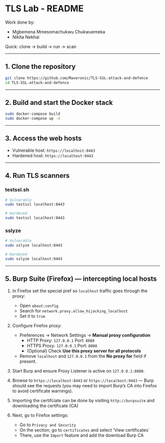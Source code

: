 # TLS Lab - README
Work done by:
- Mgbemena Mmesomachukwu Chukwuemeka
- Nikita Nekhai
  
Quick: clone → build → run → scan

---

## 1. Clone the repository
```bash
git clone https://github.com/Maveronic/TLS-SSL-attack-and-defence
cd TLS-SSL-attack-and-defence
```

---

## 2. Build and start the Docker stack
```bash
sudo docker-compose build
sudo docker-compose up -d
```

---

## 3. Access the web hosts
- Vulnerable host: `https://localhost:8443`  
- Hardened host: `https://localhost:9443`

---

## 4. Run TLS scanners

### testssl.sh
```bash
# Vulnerable
sudo testssl localhost:8443

# Hardened
sudo testssl localhost:9443
```

### sslyze
```bash
# Vulnerable
sudo sslyze localhost:8443

# Hardened
sudo sslyze localhost:9443
```

---

## 5. Burp Suite (Firefox) — intercepting local hosts

1. In Firefox set the special pref so `localhost` traffic goes through the proxy:
   - Open `about:config`
   - Search for `network.proxy.allow_hijacking_localhost`
   - Set it to `true`

2. Configure Firefox proxy:
   - Preferences → Network Settings → **Manual proxy configuration**
     - HTTP Proxy: `127.0.0.1`  Port: `8080`
     - HTTPS Proxy: `127.0.0.1` Port: `8080`
     - (Optional) Check **Use this proxy server for all protocols**
   - Remove `localhost` and `127.0.0.1` from the **No proxy for** field if present.

3. Start Burp and ensure Proxy Listener is active on `127.0.0.1:8080`.  
4. Browse to `https://localhost:8443` or `https://localhost:9443` — Burp should see the requests (you may need to import Burp’s CA into Firefox to avoid certificate warnings).
5. Importing the certifciate can be done by visiting `http://burpsuite` and downloading the certificate (CA)
6. Next, go to Firefox settings:
   - Go to `Privacy and Security`
   - On the section, go to `certificates` and select 'View certificates`
   - There, use the `Import` feature and add the download Burp CA
